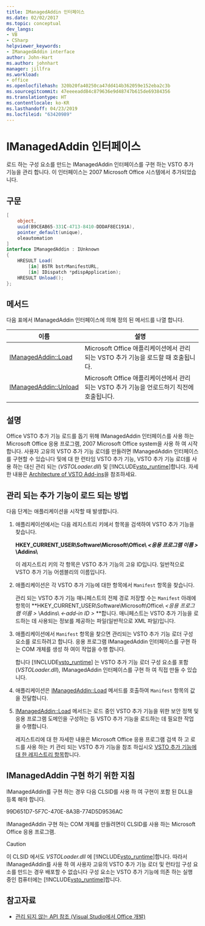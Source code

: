 ```yaml
---
title: IManagedAddin 인터페이스
ms.date: 02/02/2017
ms.topic: conceptual
dev_langs:
- VB
- CSharp
helpviewer_keywords:
- IManagedAddin interface
author: John-Hart
ms.author: johnhart
manager: jillfra
ms.workload:
- office
ms.openlocfilehash: 320b20fa40250ca47dd414b362059e152eba2c3b
ms.sourcegitcommit: 47eeeeadd84c879636e9d48747b615de69384356
ms.translationtype: HT
ms.contentlocale: ko-KR
ms.lasthandoff: 04/23/2019
ms.locfileid: "63420989"
---
```

# <a name="imanagedaddin-interface"></a>IManagedAddin 인터페이스
  로드 하는 구성 요소를 만드는 IManagedAddin 인터페이스를 구현 하는 VSTO 추가 기능을 관리 합니다. 이 인터페이스는 2007 Microsoft Office 시스템에서 추가되었습니다.

## <a name="syntax"></a>구문

```csharp
[
    object,
    uuid(B9CEAB65-331C-4713-8410-DDDAF8EC191A),
    pointer_default(unique),
    oleautomation
]
interface IManagedAddin : IUnknown
{
    HRESULT Load(
        [in] BSTR bstrManifestURL,
        [in] IDispatch *pdispApplication);
    HRESULT Unload();
};
```

## <a name="methods"></a>메서드
 다음 표에서 IManagedAddin 인터페이스에 의해 정의 된 메서드를 나열 합니다.

|이름|설명|
|----------|-----------------|
|[IManagedAddin::Load](../vsto/imanagedaddin-load.md)|Microsoft Office 애플리케이션에서 관리되는 VSTO 추가 기능을 로드할 때 호출됩니다.|
|[IManagedAddin::Unload](../vsto/imanagedaddin-unload.md)|Microsoft Office 애플리케이션에서 관리되는 VSTO 추가 기능을 언로드하기 직전에 호출됩니다.|

## <a name="remarks"></a>설명
 Office VSTO 추가 기능 로드를 돕기 위해 IManagedAddin 인터페이스를 사용 하는 Microsoft Office 응용 프로그램, 2007 Microsoft Office system을 사용 하 여 시작 합니다. 사용자 고유의 VSTO 추가 기능 로더를 만들려면 IManagedAddin 인터페이스를 구현할 수 있습니다 및에 대 한 런타임 VSTO 추가 기능, VSTO 추가 기능 로더를 사용 하는 대신 관리 되는 (*VSTOLoader.dll*) 및 [!INCLUDE[vsto_runtime](../vsto/includes/vsto-runtime-md.md)]합니다. 자세한 내용은 [Architecture of VSTO Add-ins](../vsto/architecture-of-vsto-add-ins.md)을 참조하세요.

## <a name="how-managed-add-ins-are-loaded"></a>관리 되는 추가 기능이 로드 되는 방법
 다음 단계는 애플리케이션을 시작할 때 발생합니다.

1. 애플리케이션에서는 다음 레지스트리 키에서 항목을 검색하여 VSTO 추가 기능을 찾습니다.

    **HKEY_CURRENT_USER\Software\Microsoft\Office\\ *\<응용 프로그램 이름 >* \Addins\\**

    이 레지스트리 키의 각 항목은 VSTO 추가 기능의 고유 ID입니다. 일반적으로 VSTO 추가 기능 어셈블리의 이름입니다.

2. 애플리케이션은 각 VSTO 추가 기능에 대한 항목에서 `Manifest` 항목을 찾습니다.

    관리 되는 VSTO 추가 기능 매니페스트의 전체 경로 저장할 수는 `Manifest` 아래에 항목이 **HKEY_CURRENT_USER\Software\Microsoft\Office\\ _\<응용 프로그램 이름 >_ \Addins\\  _\<-add-in ID >_ **합니다. 매니페스트는 VSTO 추가 기능을 로드하는 데 사용되는 정보를 제공하는 파일(일반적으로 XML 파일)입니다.

3. 애플리케이션에서 `Manifest` 항목을 찾으면 관리되는 VSTO 추가 기능 로더 구성 요소를 로드하려고 합니다. 응용 프로그램 IManagedAddin 인터페이스를 구현 하는 COM 개체를 생성 하 여이 작업을 수행 합니다.

    합니다 [!INCLUDE[vsto_runtime](../vsto/includes/vsto-runtime-md.md)] 는 VSTO 추가 기능 로더 구성 요소를 포함 (*VSTOLoader.dll*), IManagedAddin 인터페이스를 구현 하 여 직접 만들 수 있습니다.

4. 애플리케이션은 [IManagedAddin::Load](../vsto/imanagedaddin-load.md) 메서드를 호출하여 `Manifest` 항목의 값을 전달합니다.

5. [IManagedAddin::Load](../vsto/imanagedaddin-load.md) 메서드는 로드 중인 VSTO 추가 기능을 위한 보안 정책 및 응용 프로그램 도메인을 구성하는 등 VSTO 추가 기능을 로드하는 데 필요한 작업을 수행합니다.

   레지스트리에 대 한 자세한 내용은 Microsoft Office 응용 프로그램 검색 하 고 로드를 사용 하는 키 관리 되는 VSTO 추가 기능을 참조 하십시오 [VSTO 추가 기능에 대 한 레지스트리 항목](../vsto/registry-entries-for-vsto-add-ins.md)합니다.

## <a name="guidance-to-implement-imanagedaddin"></a>IManagedAddin 구현 하기 위한 지침
 IManagedAddin를 구현 하는 경우 다음 CLSID를 사용 하 여 구현이 포함 된 DLL을 등록 해야 합니다.

 99D651D7-5F7C-470E-8A3B-774D5D9536AC

 IManagedAddin 구현 하는 COM 개체를 만들려면이 CLSID를 사용 하는 Microsoft Office 응용 프로그램.

> [!CAUTION]
> 이 CLSID 에서도 *VSTOLoader.dll* 에 [!INCLUDE[vsto_runtime](../vsto/includes/vsto-runtime-md.md)]합니다. 따라서 IManagedAddin를 사용 하 여 사용자 고유의 VSTO 추가 기능 로더 및 런타임 구성 요소를 만드는 경우 배포할 수 없습니다 구성 요소는 VSTO 추가 기능에 의존 하는 실행 중인 컴퓨터에는 [!INCLUDE[vsto_runtime](../vsto/includes/vsto-runtime-md.md)]합니다.

## <a name="see-also"></a>참고자료
- [관리 되지 않는 API 참조 &#40;Visual Studio에서 Office 개발&#41;](../vsto/unmanaged-api-reference-office-development-in-visual-studio.md)
